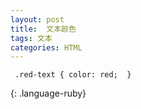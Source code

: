 ```yaml
---
layout: post
title:  文本颜色
tags: 文本
categories: HTML
--- 
```





~~~
 .red-text { color: red;  }
~~~
{: .language-ruby}

